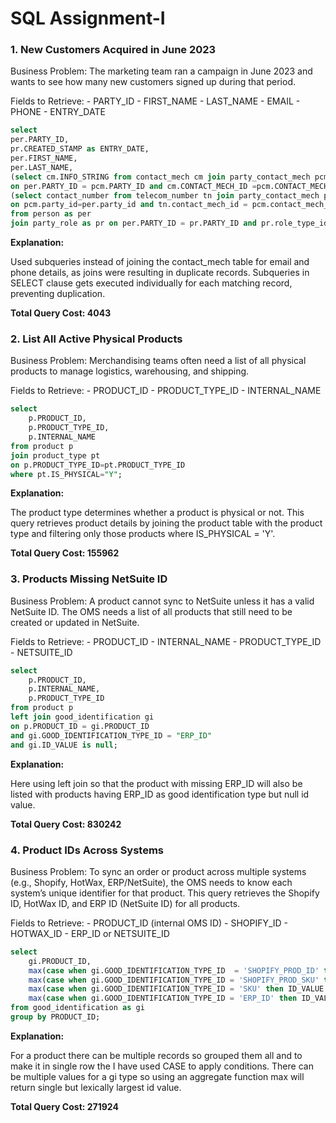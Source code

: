 <h1>SQL Assignment-I</h1>

<p><h3>1. New Customers Acquired in June 2023</h3>
Business Problem:
The marketing team ran a campaign in June 2023 and wants to see how many new customers signed up during that period.
</p>
Fields to Retrieve:
- PARTY_ID
- FIRST_NAME
- LAST_NAME
- EMAIL
- PHONE
- ENTRY_DATE

```sql
select 
per.PARTY_ID, 
pr.CREATED_STAMP as ENTRY_DATE,
per.FIRST_NAME,
per.LAST_NAME,
(select cm.INFO_STRING from contact_mech cm join party_contact_mech pcm 
on per.PARTY_ID = pcm.PARTY_ID and cm.CONTACT_MECH_ID =pcm.CONTACT_MECH_ID and CONTACT_MECH_TYPE_ID ='EMAIL_ADDRESS' limit 1) as EMAIL,
(select contact_number from telecom_number tn join party_contact_mech pcm  
on pcm.party_id=per.party_id and tn.contact_mech_id = pcm.contact_mech_id limit 1) as PHONE
from person as per
join party_role as pr on per.PARTY_ID = pr.PARTY_ID and pr.role_type_id = 'CUSTOMER' and pr.CREATED_STAMP < "2023-07-01" and pr.CREATED_STAMP>="2023-06-01";
```
**Explanation:** 
<p> Used subqueries instead of joining the contact_mech table for email and phone details, as joins were resulting in duplicate records. Subqueries in SELECT clause gets executed individually for each matching record, preventing duplication.</p>

**Total Query Cost: 4043**

  
<p><h3>2. List All Active Physical Products</h3>
Business Problem:
Merchandising teams often need a list of all physical products to manage logistics, warehousing, and shipping.
</p>
Fields to Retrieve:
- PRODUCT_ID
- PRODUCT_TYPE_ID
- INTERNAL_NAME

```sql
select 
    p.PRODUCT_ID, 
    p.PRODUCT_TYPE_ID, 
    p.INTERNAL_NAME 
from product p  
join product_type pt 
on p.PRODUCT_TYPE_ID=pt.PRODUCT_TYPE_ID
where pt.IS_PHYSICAL="Y";
```
**Explanation:** 
<p>The product type determines whether a product is physical or not. This query retrieves product details by joining the product table with the product type and filtering only those products where IS_PHYSICAL = 'Y'.</p>

**Total Query Cost: 155962**



<p><h3>3. Products Missing NetSuite ID</h3>
Business Problem:
A product cannot sync to NetSuite unless it has a valid NetSuite ID. The OMS needs a list of all products that still need to be created or updated in NetSuite.
</p>
Fields to Retrieve:
- PRODUCT_ID
- INTERNAL_NAME
- PRODUCT_TYPE_ID
- NETSUITE_ID

```sql
select 
    p.PRODUCT_ID, 
    p.INTERNAL_NAME, 
    p.PRODUCT_TYPE_ID
from product p 
left join good_identification gi 
on p.PRODUCT_ID = gi.PRODUCT_ID  
and gi.GOOD_IDENTIFICATION_TYPE_ID = "ERP_ID"
and gi.ID_VALUE is null;
```
**Explanation:** 
<p>Here using left join so that the product with missing ERP_ID will also be listed with products having ERP_ID as good identification type but null id value.</p>

**Total Query Cost: 830242**


<p><h3>4. Product IDs Across Systems</h3>
Business Problem:
To sync an order or product across multiple systems (e.g., Shopify, HotWax, ERP/NetSuite), the OMS needs to know each system’s unique identifier for that product. This query retrieves the Shopify ID, HotWax ID, and ERP ID (NetSuite ID) for all products.
</p>
Fields to Retrieve:
- PRODUCT_ID (internal OMS ID)
- SHOPIFY_ID
- HOTWAX_ID
- ERP_ID or NETSUITE_ID 

```sql
select 
    gi.PRODUCT_ID,
    max(case when gi.GOOD_IDENTIFICATION_TYPE_ID  = 'SHOPIFY_PROD_ID' then ID_VALUE end) as SHOPIFY_PROD_ID,
    max(case when gi.GOOD_IDENTIFICATION_TYPE_ID = 'SHOPIFY_PROD_SKU' then ID_VALUE end) as SHOPIFY_PROD_SKU,
    max(case when gi.GOOD_IDENTIFICATION_TYPE_ID = 'SKU' then ID_VALUE end) as SKU,
    max(case when gi.GOOD_IDENTIFICATION_TYPE_ID = 'ERP_ID' then ID_VALUE end) as ERP_ID
from good_identification as gi
group by PRODUCT_ID;
```
**Explanation:** 
<p>For a product there can be multiple records so grouped them all and to make it in single row the I have used CASE to apply conditions. There can be multiple values for a gi type so using an aggregate function max will return single but lexically largest id value.</p>

**Total Query Cost: 271924**


